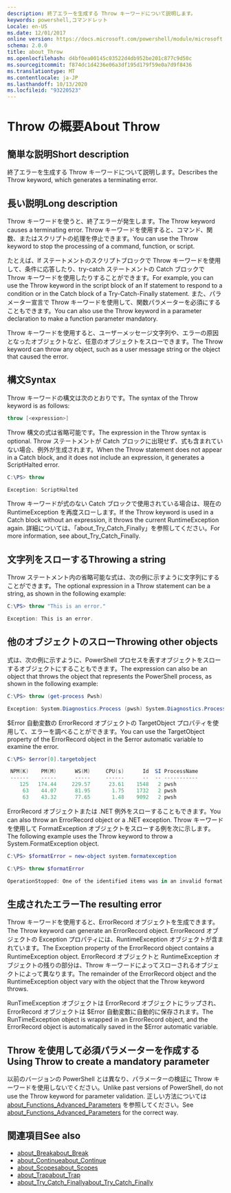 ```yaml
---
description: 終了エラーを生成する Throw キーワードについて説明します。
keywords: powershell,コマンドレット
Locale: en-US
ms.date: 12/01/2017
online version: https://docs.microsoft.com/powershell/module/microsoft.powershell.core/about/about_throw?view=powershell-7&WT.mc_id=ps-gethelp
schema: 2.0.0
title: about_Throw
ms.openlocfilehash: d4bf0ea00145c03522d4db952be201c877c9d50c
ms.sourcegitcommit: f874dc1d4236e06a3df195d179f59e0a7d9f8436
ms.translationtype: MT
ms.contentlocale: ja-JP
ms.lasthandoff: 10/13/2020
ms.locfileid: "93220523"
---
```

# <a name="about-throw"></a><span data-ttu-id="15a65-104">Throw の概要</span><span class="sxs-lookup"><span data-stu-id="15a65-104">About Throw</span></span>

## <a name="short-description"></a><span data-ttu-id="15a65-105">簡単な説明</span><span class="sxs-lookup"><span data-stu-id="15a65-105">Short description</span></span>
<span data-ttu-id="15a65-106">終了エラーを生成する Throw キーワードについて説明します。</span><span class="sxs-lookup"><span data-stu-id="15a65-106">Describes the Throw keyword, which generates a terminating error.</span></span>

## <a name="long-description"></a><span data-ttu-id="15a65-107">長い説明</span><span class="sxs-lookup"><span data-stu-id="15a65-107">Long description</span></span>

<span data-ttu-id="15a65-108">Throw キーワードを使うと、終了エラーが発生します。</span><span class="sxs-lookup"><span data-stu-id="15a65-108">The Throw keyword causes a terminating error.</span></span> <span data-ttu-id="15a65-109">Throw キーワードを使用すると、コマンド、関数、またはスクリプトの処理を停止できます。</span><span class="sxs-lookup"><span data-stu-id="15a65-109">You can use the Throw keyword to stop the processing of a command, function, or script.</span></span>

<span data-ttu-id="15a65-110">たとえば、If ステートメントのスクリプトブロックで Throw キーワードを使用して、条件に応答したり、try-catch ステートメントの Catch ブロックで Throw キーワードを使用したりすることができます。</span><span class="sxs-lookup"><span data-stu-id="15a65-110">For example, you can use the Throw keyword in the script block of an If statement to respond to a condition or in the Catch block of a Try-Catch-Finally statement.</span></span> <span data-ttu-id="15a65-111">また、パラメーター宣言で Throw キーワードを使用して、関数パラメーターを必須にすることもできます。</span><span class="sxs-lookup"><span data-stu-id="15a65-111">You can also use the Throw keyword in a parameter declaration to make a function parameter mandatory.</span></span>

<span data-ttu-id="15a65-112">Throw キーワードを使用すると、ユーザーメッセージ文字列や、エラーの原因となったオブジェクトなど、任意のオブジェクトをスローできます。</span><span class="sxs-lookup"><span data-stu-id="15a65-112">The Throw keyword can throw any object, such as a user message string or the object that caused the error.</span></span>

## <a name="syntax"></a><span data-ttu-id="15a65-113">構文</span><span class="sxs-lookup"><span data-stu-id="15a65-113">Syntax</span></span>

<span data-ttu-id="15a65-114">Throw キーワードの構文は次のとおりです。</span><span class="sxs-lookup"><span data-stu-id="15a65-114">The syntax of the Throw keyword is as follows:</span></span>

```powershell
throw [<expression>]
```

<span data-ttu-id="15a65-115">Throw 構文の式は省略可能です。</span><span class="sxs-lookup"><span data-stu-id="15a65-115">The expression in the Throw syntax is optional.</span></span> <span data-ttu-id="15a65-116">Throw ステートメントが Catch ブロックに出現せず、式も含まれていない場合、例外が生成されます。</span><span class="sxs-lookup"><span data-stu-id="15a65-116">When the Throw statement does not appear in a Catch block, and it does not include an expression, it generates a ScriptHalted error.</span></span>

```powershell
C:\PS> throw

Exception: ScriptHalted
```

<span data-ttu-id="15a65-117">Throw キーワードが式のない Catch ブロックで使用されている場合は、現在の RuntimeException を再度スローします。</span><span class="sxs-lookup"><span data-stu-id="15a65-117">If the Throw keyword is used in a Catch block without an expression, it throws the current RuntimeException again.</span></span> <span data-ttu-id="15a65-118">詳細については、「about_Try_Catch_Finally」を参照してください。</span><span class="sxs-lookup"><span data-stu-id="15a65-118">For more information, see about_Try_Catch_Finally.</span></span>

## <a name="throwing-a-string"></a><span data-ttu-id="15a65-119">文字列をスローする</span><span class="sxs-lookup"><span data-stu-id="15a65-119">Throwing a string</span></span>

<span data-ttu-id="15a65-120">Throw ステートメント内の省略可能な式は、次の例に示すように文字列にすることができます。</span><span class="sxs-lookup"><span data-stu-id="15a65-120">The optional expression in a Throw statement can be a string, as shown in the following example:</span></span>

```powershell
C:\PS> throw "This is an error."

Exception: This is an error.
```

## <a name="throwing-other-objects"></a><span data-ttu-id="15a65-121">他のオブジェクトのスロー</span><span class="sxs-lookup"><span data-stu-id="15a65-121">Throwing other objects</span></span>

<span data-ttu-id="15a65-122">式は、次の例に示すように、PowerShell プロセスを表すオブジェクトをスローするオブジェクトにすることもできます。</span><span class="sxs-lookup"><span data-stu-id="15a65-122">The expression can also be an object that throws the object that represents the PowerShell process, as shown in the following example:</span></span>

```powershell
C:\PS> throw (get-process Pwsh)

Exception: System.Diagnostics.Process (pwsh) System.Diagnostics.Process (pwsh) System.Diagnostics.Process (pwsh)
```

<span data-ttu-id="15a65-123">$Error 自動変数の ErrorRecord オブジェクトの TargetObject プロパティを使用して、エラーを調べることができます。</span><span class="sxs-lookup"><span data-stu-id="15a65-123">You can use the TargetObject property of the ErrorRecord object in the $error automatic variable to examine the error.</span></span>

```powershell
C:\PS> $error[0].targetobject

 NPM(K)    PM(M)      WS(M)     CPU(s)      Id  SI ProcessName
 ------    -----      -----     ------      --  -- -----------
    125   174.44     229.57      23.61    1548   2 pwsh
     63    44.07      81.95       1.75    1732   2 pwsh
     63    43.32      77.65       1.48    9092   2 pwsh
```

<span data-ttu-id="15a65-124">ErrorRecord オブジェクトまたは .NET 例外をスローすることもできます。</span><span class="sxs-lookup"><span data-stu-id="15a65-124">You can also throw an ErrorRecord object or a .NET exception.</span></span> <span data-ttu-id="15a65-125">Throw キーワードを使用して FormatException オブジェクトをスローする例を次に示します。</span><span class="sxs-lookup"><span data-stu-id="15a65-125">The following example uses the Throw keyword to throw a System.FormatException object.</span></span>

```powershell
C:\PS> $formatError = new-object system.formatexception

C:\PS> throw $formatError

OperationStopped: One of the identified items was in an invalid format.
```

## <a name="the-resulting-error"></a><span data-ttu-id="15a65-126">生成されたエラー</span><span class="sxs-lookup"><span data-stu-id="15a65-126">The resulting error</span></span>

<span data-ttu-id="15a65-127">Throw キーワードを使用すると、ErrorRecord オブジェクトを生成できます。</span><span class="sxs-lookup"><span data-stu-id="15a65-127">The Throw keyword can generate an ErrorRecord object.</span></span> <span data-ttu-id="15a65-128">ErrorRecord オブジェクトの Exception プロパティには、RuntimeException オブジェクトが含まれています。</span><span class="sxs-lookup"><span data-stu-id="15a65-128">The Exception property of the ErrorRecord object contains a RuntimeException object.</span></span> <span data-ttu-id="15a65-129">ErrorRecord オブジェクトと RuntimeException オブジェクトの残りの部分は、Throw キーワードによってスローされるオブジェクトによって異なります。</span><span class="sxs-lookup"><span data-stu-id="15a65-129">The remainder of the ErrorRecord object and the RuntimeException object vary with the object that the Throw keyword throws.</span></span>

<span data-ttu-id="15a65-130">RunTimeException オブジェクトは ErrorRecord オブジェクトにラップされ、ErrorRecord オブジェクトは $Error 自動変数に自動的に保存されます。</span><span class="sxs-lookup"><span data-stu-id="15a65-130">The RunTimeException object is wrapped in an ErrorRecord object, and the ErrorRecord object is automatically saved in the $Error automatic variable.</span></span>

## <a name="using-throw-to-create-a-mandatory-parameter"></a><span data-ttu-id="15a65-131">Throw を使用して必須パラメーターを作成する</span><span class="sxs-lookup"><span data-stu-id="15a65-131">Using Throw to create a mandatory parameter</span></span>

<span data-ttu-id="15a65-132">以前のバージョンの PowerShell とは異なり、パラメーターの検証に Throw キーワードを使用しないでください。</span><span class="sxs-lookup"><span data-stu-id="15a65-132">Unlike past versions of PowerShell, do not use the Throw keyword for parameter validation.</span></span> <span data-ttu-id="15a65-133">正しい方法については [about_Functions_Advanced_Parameters](about_Functions_Advanced_Parameters.md) を参照してください。</span><span class="sxs-lookup"><span data-stu-id="15a65-133">See [about_Functions_Advanced_Parameters](about_Functions_Advanced_Parameters.md) for the correct way.</span></span>

## <a name="see-also"></a><span data-ttu-id="15a65-134">関連項目</span><span class="sxs-lookup"><span data-stu-id="15a65-134">See also</span></span>

- [<span data-ttu-id="15a65-135">about_Break</span><span class="sxs-lookup"><span data-stu-id="15a65-135">about_Break</span></span>](about_Break.md)
- [<span data-ttu-id="15a65-136">about_Continue</span><span class="sxs-lookup"><span data-stu-id="15a65-136">about_Continue</span></span>](about_Continue.md)
- [<span data-ttu-id="15a65-137">about_Scopes</span><span class="sxs-lookup"><span data-stu-id="15a65-137">about_Scopes</span></span>](about_Scopes.md)
- [<span data-ttu-id="15a65-138">about_Trap</span><span class="sxs-lookup"><span data-stu-id="15a65-138">about_Trap</span></span>](about_Trap.md)
- [<span data-ttu-id="15a65-139">about_Try_Catch_Finally</span><span class="sxs-lookup"><span data-stu-id="15a65-139">about_Try_Catch_Finally</span></span>](about_Try_Catch_Finally.md)
